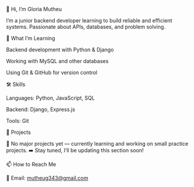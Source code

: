 👋 Hi, I’m Gloria Mutheu

I’m a junior backend developer learning to build reliable and efficient systems.
Passionate about APIs, databases, and problem solving.

🌱 What I’m Learning

Backend development with Python & Django

Working with MySQL and other databases

Using Git & GitHub for version control

🛠 Skills

Languages: Python, JavaScript, SQL

Backend: Django, Express.js

Tools: Git

📌 Projects

🚧 No major projects yet — currently learning and working on small practice projects.
➡️ Stay tuned, I’ll be updating this section soon!

📫 How to Reach Me

📧 Email: mutheug343@gmail.com
